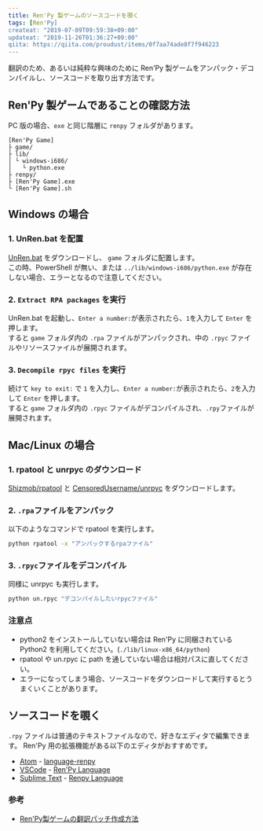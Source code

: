 ```yaml
---
title: Ren'Py 製ゲームのソースコードを覗く
tags: [Ren'Py]
createat: "2019-07-09T09:59:38+09:00"
updateat: "2019-11-26T01:36:27+09:00"
qiita: https://qiita.com/proudust/items/0f7aa74ade8f7f946223
---
```


翻訳のため、あるいは純粋な興味のために Ren'Py 製ゲームをアンパック・デコンパイルし、ソースコードを取り出す方法です。

## Ren'Py 製ゲームであることの確認方法

PC 版の場合、`exe` と同じ階層に `renpy` フォルダがあります。

```
[Ren'Py Game]
├ game/
├ lib/
│ └ windows-i686/
│   └ python.exe
├ renpy/
├ [Ren'Py Game].exe
└ [Ren'Py Game].sh
```

## Windows の場合

### 1. UnRen.bat を配置

[UnRen.bat](https://f95zone.to/threads/unren-bat-v0-7-rpa-extractor-rpyc-decompiler-console-developer-menu-enabler.3083/) をダウンロードし、 `game` フォルダに配置します。  
この時、PowerShell が無い、または `../lib/windows-i686/python.exe` が存在しない場合、エラーとなるので注意してください。  

### 2. `Extract RPA packages` を実行

UnRen.bat を起動し、`Enter a number:`が表示されたら、`1`を入力して `Enter` を押します。  
すると `game` フォルダ内の `.rpa` ファイルがアンパックされ、中の `.rpyc` ファイルやリソースファイルが展開されます。  

### 3. `Decompile rpyc files` を実行

続けて `key to exit:` で `1` を入力し、`Enter a number:`が表示されたら、`2`を入力して `Enter` を押します。  
すると `game` フォルダ内の `.rpyc` ファイルがデコンパイルされ、`.rpy`ファイルが展開されます。  

## Mac/Linux の場合

### 1. rpatool と unrpyc のダウンロード

[Shizmob/rpatool](https://github.com/Shizmob/rpatool) と [CensoredUsername/unrpyc](https://github.com/CensoredUsername/unrpyc) をダウンロードします。

### 2. `.rpa`ファイルをアンパック

以下のようなコマンドで rpatool を実行します。

```bash
python rpatool -x "アンパックするrpaファイル"
```

### 3. `.rpyc`ファイルをデコンパイル

同様に unrpyc も実行します。

```bash
python un.rpyc "デコンパイルしたいrpycファイル"
```

### 注意点

- python2 をインストールしていない場合は Ren'Py に同梱されている Python2 を利用してください。(`./lib/linux-x86_64/python`)
- rpatool や un.rpyc に path を通していない場合は相対パスに直してください。
- エラーになってしまう場合、ソースコードをダウンロードして実行するとうまくいくことがあります。

## ソースコードを覗く

`.rpy` ファイルは普通のテキストファイルなので、好きなエディタで編集できます。
 Ren'Py 用の拡張機能がある以下のエディタがおすすめです。

- [Atom](https://atom.io/) - [language-renpy](https://atom.io/packages/language-renpy)
- [VSCode](https://visualstudio.microsoft.com/ja/) - [Ren'Py Language](https://marketplace.visualstudio.com/items?itemName=LuqueDaniel.languague-renpy)
- [Sublime Text](https://www.sublimetext.com/) - [Renpy Language](https://packagecontrol.io/packages/Renpy%20Language)

### 参考

- [Ren'Py製ゲームの翻訳パッチ作成方法](https://steamcommunity.com/sharedfiles/filedetails/?id=1198526520)
